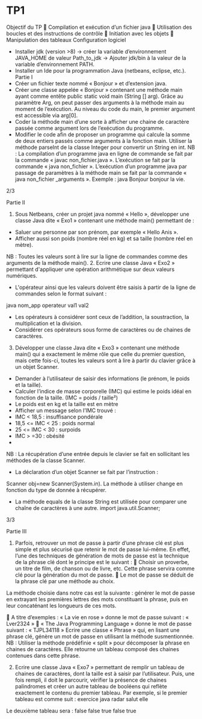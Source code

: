 # TP1
Objectif du TP
 Compilation et exécution d’un fichier java
 Utilisation des boucles et des instructions de contrôle
 Initiation avec les objets
 Manipulation des tableaux
Configuration logiciel
- Installer jdk (version &gt;8) -&gt; créer la variable d’environnement JAVA_HOME de valeur
Path_to_jdk -&gt; Ajouter jdk/bin à la valeur de la variable d’environnement PATH.
- Installer un Ide pour la programmation Java (netbeans, eclipse, etc.).
Partie I
- Créer un fichier texte nommé « Bonjour » et d’extension java.
- Créer une classe appelée « Bonjour » contenant une méthode main ayant comme entête public static
void main (String [] arg). Grâce au paramètre Arg, on peut passer des arguments à la méthode main au
moment de l’exécution. Au niveau du code du main, le premier argument est accessible via arg[0].
- Coder la méthode main d’une sorte à afficher une chaine de caractère passée comme argument lors de
l’exécution du programme.
- Modifier le code afin de proposer un programme qui calcule la somme de deux entiers passés comme
arguments à la fonction main. Utiliser la méthode parseInt de la classe Integer pour convertir un String
en int.
NB : La compilation d’un programme java en ligne de commande se fait par la commande « javac
non_fichier.java ». L’exécution se fait par la commande « java non_fichier ».
L’exécution d’un programme java par passage de paramètres à la méthode main se fait par la commande « java
non_fichier _arguments ». Exemple : java Bonjour bonjour la vie.

2/3

Partie II
1. Sous Netbeans, créer un projet java nommé « Hello », développer une classe Java dite « Exo1 »
contenant une méthode main() permettant de :
- Saluer une personne par son prénom, par exemple « Hello Anis ».
- Afficher aussi son poids (nombre réel en kg) et sa taille (nombre réel en mètre).

NB : Toutes les valeurs sont à lire sur la ligne de commandes comme des arguments de la méthode main().
2. Ecrire une classe Java « Exo2 » permettant d&#39;appliquer une opération arithmétique sur deux valeurs
numériques.
- L&#39;opérateur ainsi que les valeurs doivent être saisis à partir de la ligne de commandes selon le
format suivant : 

java nom_app operateur val1 val2

- Les opérateurs à considérer sont ceux de l’addition, la soustraction, la multiplication et la
division.
- Considérer ces opérateurs sous forme de caractères ou de chaines de caractères.
3. Développer une classe Java dite « Exo3 » contenant une méthode main() qui a exactement le même rôle
que celle du premier question, mais cette fois-ci, toutes les valeurs sont à lire à partir du clavier grâce à
un objet Scanner.
- Demander à l’utilisateur de saisir des informations (le prénom, le poids et la taille).
- Calculer l’indice de masse corporelle (IMC) qui estime le poids idéal en fonction de la taille.
(IMC = poids / taille²)
- Le poids est en kg et la taille est en mètre
- Afficher un message selon l’IMC trouvé :
- IMC &lt; 18,5 : insuffisance pondérale
- 18,5 &lt;= IMC &lt; 25 : poids normal
- 25 &lt;= IMC &lt; 30 : surpoids
- IMC &gt; =30 : obésité
-

NB : La récupération d’une entrée depuis le clavier se fait en sollicitant les méthodes de la classe
Scanner.

- La déclaration d’un objet Scanner se fait par l’instruction :

Scanner obj=new Scanner(System.in). La méthode à utiliser change en fonction du type de donnée à
récupérer.

- La méthode equals de la classe String est utilisée pour comparer une chaîne de caractères à une
autre.
import java.util.Scanner;

3/3

Partie III
1. Parfois, retrouver un mot de passe à partir d’une phrase clé est plus simple et plus sécurisé que retenir le
mot de passe lui-même. En effet, l’une des techniques de génération de mots de passe est la technique de
la phrase clé dont le principe est le suivant :
 Choisir un proverbe, un titre de film, de chanson ou de livre, etc. Cette phrase servira comme
clé pour la génération du mot de passe.
 Le mot de passe se déduit de la phrase clé par une méthode au choix.

La méthode choisie dans notre cas est la suivante : générer le mot de passe en extrayant les premières lettres des
mots constituant la phrase, puis en leur concaténant les longueurs de ces mots.

 A titre d’exemples : « La vie en rose » donne le mot de passe suivant : « Lver2324 »
 « The Java Programming Language » donne le mot de passe suivant : « TJPL34118 »
Ecrire une classe « Phrase » qui, en lisant une phrase clé, génère un mot de passe en utilisant la méthode
susmentionnée.
NB : Utiliser la méthode prédéfinie « split » pour décomposer la phrase en chaines de caractères. Elle retourne
un tableau composé des chaines contenues dans cette phrase.

2. Ecrire une classe Java « Exo7 » permettant de remplir un tableau de chaines de caractères, dont la taille
est à saisir par l’utilisateur.
Puis, une fois rempli, il doit le parcourir, vérifier la présence de chaines palindromes et créer un autre tableau de
booléens qui reflète exactement le contenu du premier tableau.
Par exemple, si le premier tableau est comme suit :
exercice java radar salut elle

Le deuxième tableau sera :
false false true false true
